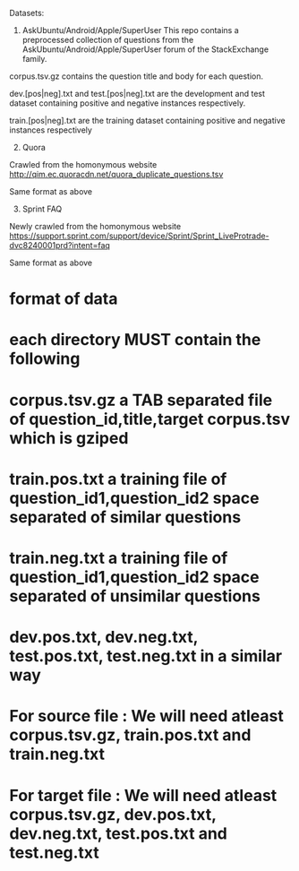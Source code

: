 Datasets:

1) AskUbuntu/Android/Apple/SuperUser
This repo contains a preprocessed collection of questions from the AskUbuntu/Android/Apple/SuperUser forum of the StackExchange family.

corpus.tsv.gz contains the question title and body for each question.

dev.[pos|neg].txt and test.[pos|neg].txt are the development and test dataset containing positive and negative instances respectively.

train.[pos|neg].txt are the training dataset containing positive and negative instances respectively

2) Quora

Crawled from the homonymous website http://qim.ec.quoracdn.net/quora_duplicate_questions.tsv

Same format as above

3) Sprint FAQ

Newly crawled from the homonymous website https://support.sprint.com/support/device/Sprint/Sprint_LiveProtrade-dvc8240001prd?intent=faq

Same format as above

# format of data
# each directory MUST contain the following
# corpus.tsv.gz a TAB separated file of question_id,title,target corpus.tsv which is gziped
# train.pos.txt a training file of question_id1,question_id2 space separated of similar questions
# train.neg.txt a training file of question_id1,question_id2 space separated of unsimilar questions
# dev.pos.txt, dev.neg.txt, test.pos.txt, test.neg.txt in a similar way
# For source file : We will need atleast corpus.tsv.gz, train.pos.txt and train.neg.txt
# For target file : We will need atleast corpus.tsv.gz, dev.pos.txt, dev.neg.txt, test.pos.txt and test.neg.txt

